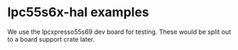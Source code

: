 # lpc55s6x-hal examples

We use the lpcxpresso55s69 dev board for testing.
These would be split out to a board support crate later.

